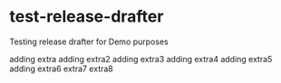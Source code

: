 # test-release-drafter
Testing release drafter for Demo purposes

adding extra
adding extra2
adding extra3
adding extra4
adding extra5
adding extra6
extra7
extra8

